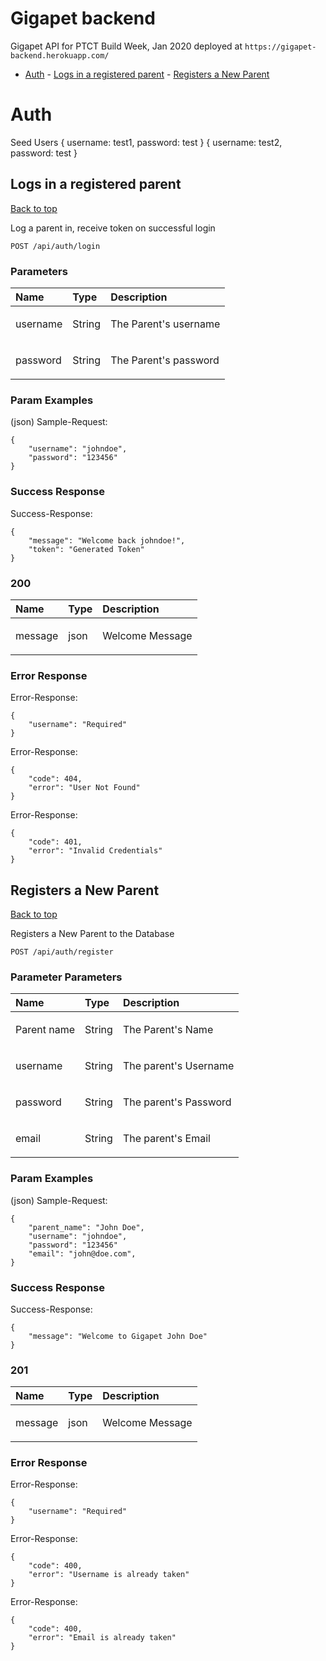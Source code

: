 <a name="top"></a>

# Gigapet backend

Gigapet API for PTCT Build Week, Jan 2020 deployed at `https://gigapet-backend.herokuapp.com/`

- [Auth](#auth) - [Logs in a registered parent](#logs-in-a-registered-parent) - [Registers a New Parent](#registers-a-new-user)

# <a name='auth'></a> Auth

Seed Users
{
username: test1,
password: test
}
{
username: test2,
password: test
}

## <a name='logs-in-a-registered-parent'></a> Logs in a registered parent

[Back to top](#top)

<p>Log a parent in, receive token on successful login</p>

    POST /api/auth/login

### Parameters

| Name     | Type   | Description                  |
| :------- | :----- | :--------------------------- |
| username | String | <p>The Parent's username</p> |
| password | String | <p>The Parent's password</p> |

### Param Examples

(json)
Sample-Request:

```
{
    "username": "johndoe",
    "password": "123456"
}
```

### Success Response

Success-Response:

```
{
    "message": "Welcome back johndoe!",
    "token": "Generated Token"
}
```

### 200

| Name    | Type | Description            |
| :------ | :--- | :--------------------- |
| message | json | <p>Welcome Message</p> |

### Error Response

Error-Response:

```
{
    "username": "Required"
}
```

Error-Response:

```
{
    "code": 404,
    "error": "User Not Found"
}
```

Error-Response:

```
{
    "code": 401,
    "error": "Invalid Credentials"
}
```

## <a name='registers-a-new-parent'></a> Registers a New Parent

[Back to top](#top)

<p>Registers a New Parent to the Database</p>

    POST /api/auth/register

### Parameter Parameters

| Name        | Type   | Description                  |
| :---------- | :----- | :--------------------------- |
| Parent name | String | <p>The Parent's Name         |
| username    | String | <p>The parent's Username</p> |
| password    | String | <p>The parent's Password</p> |
| email       | String | <p>The parent's Email</p>    |

### Param Examples

(json)
Sample-Request:

```
{
    "parent_name": "John Doe",
    "username": "johndoe",
    "password": "123456"
    "email": "john@doe.com",
}
```

### Success Response

Success-Response:

```
{
    "message": "Welcome to Gigapet John Doe"
}
```

### 201

| Name    | Type | Description            |
| :------ | :--- | :--------------------- |
| message | json | <p>Welcome Message</p> |

### Error Response

Error-Response:

```
{
    "username": "Required"
}
```

Error-Response:

```
{
    "code": 400,
    "error": "Username is already taken"
}
```

Error-Response:

```
{
    "code": 400,
    "error": "Email is already taken"
}
```
